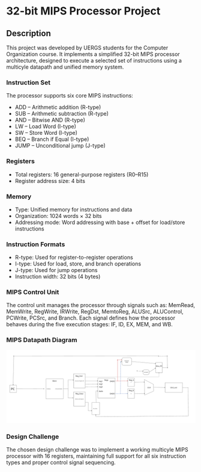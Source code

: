 # 32-bit MIPS Processor Project
## Description
This project was developed by UERGS students for the Computer Organization course. It implements a simplified 32-bit MIPS processor architecture, designed to execute a selected set of instructions using a multicyle datapath and unified memory system.
### Instruction Set
The processor supports six core MIPS instructions:
- ADD – Arithmetic addition (R-type)
- SUB – Arithmetic subtraction (R-type)
- AND – Bitwise AND (R-type)
- LW – Load Word (I-type)
- SW – Store Word (I-type)
- BEQ – Branch if Equal (I-type)
- JUMP – Unconditional jump (J-type)
### Registers
- Total registers: 16 general-purpose registers (R0–R15)
- Register address size: 4 bits
### Memory
- Type: Unified memory for instructions and data
- Organization: 1024 words × 32 bits
- Addressing mode: Word addressing with base + offset for load/store instructions
### Instruction Formats
- R-type: Used for register-to-register operations
- I-type: Used for load, store, and branch operations
- J-type: Used for jump operations
- Instruction width: 32 bits (4 bytes)
### MIPS Control Unit
The control unit manages the processor through signals such as: MemRead, MemWrite, RegWrite, IRWrite, RegDst, MemtoReg, ALUSrc, ALUControl, PCWrite, PCSrc, and Branch.
Each signal defines how the processor behaves during the five execution stages: IF, ID, EX, MEM, and WB.
### MIPS Datapath Diagram
![Parte Operativa do Trabalho de ORG](datapathDiagram.png)
### Design Challenge
The chosen design challenge was to implement a working multicyle MIPS processor with 16 registers, maintaining full support for all six instruction types and proper control signal sequencing.
